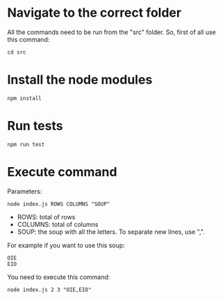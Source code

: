 # Navigate to the correct folder
All the commands need to be run from the "src" folder. So, first of all use this command:
```
cd src
```

# Install the node modules
```
npm install
```

# Run tests
```
npm run test
```

# Execute command
Parameters:
```
node index.js ROWS COLUMNS "SOUP"
```
* ROWS: total of rows
* COLUMNS: total of columns
* SOUP: the soup with all the letters. To separate new lines, use ",".

For example if you want to use this soup:
```
OIE
EIO
```
You need to execute this command:
```
node index.js 2 3 "OIE,EIO"
```